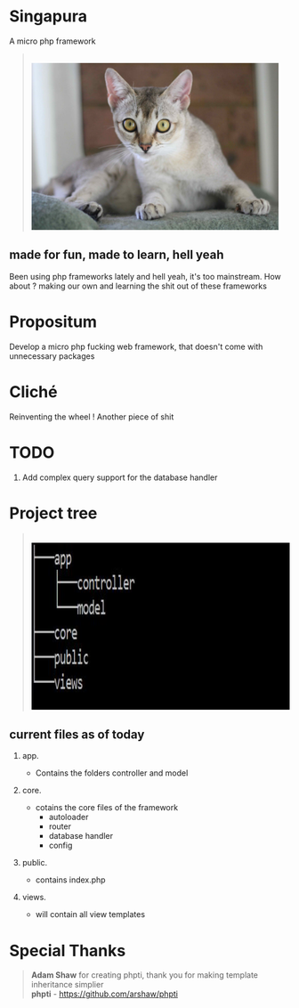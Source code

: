 # Singapura
A micro php framework
> <br>
> <img height="300px" src="https://github.com/stinkymonkeyph/singapura/blob/master/who.jpg"></img>
> <br>

## made for fun, made to learn, hell yeah
Been using php frameworks lately and hell yeah, it's too mainstream. How about ? making our own and learning the shit out of these frameworks

# Propositum

Develop a micro php fucking web framework, that doesn't come with unnecessary packages

# Cliché

Reinventing the wheel ! Another piece of shit

# TODO

1. Add complex query support for the database handler

# Project tree

> <br>
> <img height="300px" src="https://github.com/stinkymonkeyph/singapura/blob/master/tree.JPG"></img>
> <br>

## current files as of today

1. app.
	* Contains the folders controller and model

2. core.
	 * cotains the core files of the framework
	 	* autoloader
	 	* router
	 	* database handler
	 	* config

3. public.
 	* contains index.php

4. views.
 	* will contain all view templates

# Special Thanks

> **Adam Shaw** for creating phpti, thank you for making template inheritance simplier <br>
> **phpti** - https://github.com/arshaw/phpti




